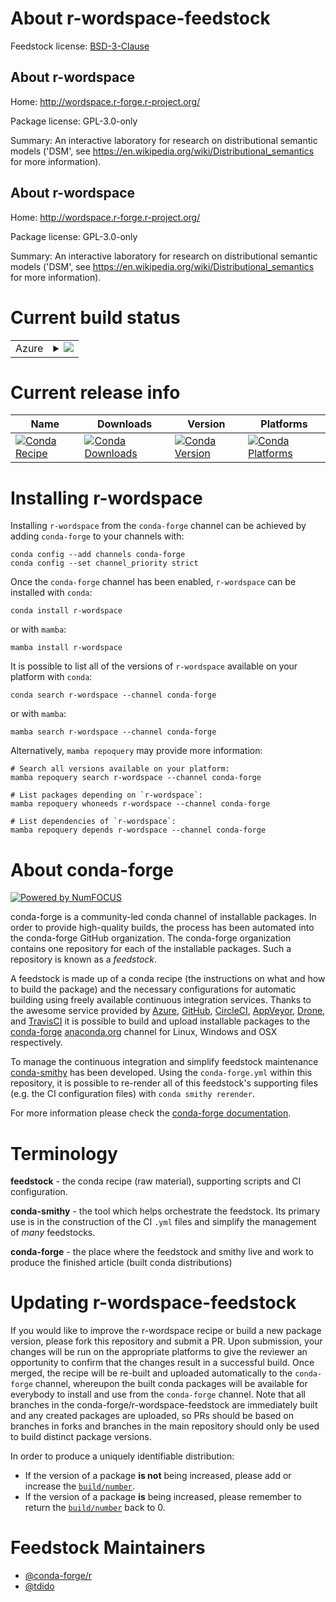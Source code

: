 About r-wordspace-feedstock
===========================

Feedstock license: [BSD-3-Clause](https://github.com/conda-forge/r-wordspace-feedstock/blob/main/LICENSE.txt)


About r-wordspace
-----------------

Home: http://wordspace.r-forge.r-project.org/

Package license: GPL-3.0-only

Summary: An interactive laboratory for research on distributional semantic models ('DSM', see <https://en.wikipedia.org/wiki/Distributional_semantics> for more information).

About r-wordspace
-----------------

Home: http://wordspace.r-forge.r-project.org/

Package license: GPL-3.0-only

Summary: An interactive laboratory for research on distributional semantic models ('DSM', see <https://en.wikipedia.org/wiki/Distributional_semantics> for more information).

Current build status
====================


<table>
    
  <tr>
    <td>Azure</td>
    <td>
      <details>
        <summary>
          <a href="https://dev.azure.com/conda-forge/feedstock-builds/_build/latest?definitionId=8461&branchName=main">
            <img src="https://dev.azure.com/conda-forge/feedstock-builds/_apis/build/status/r-wordspace-feedstock?branchName=main">
          </a>
        </summary>
        <table>
          <thead><tr><th>Variant</th><th>Status</th></tr></thead>
          <tbody><tr>
              <td>linux_64_r_base4.3</td>
              <td>
                <a href="https://dev.azure.com/conda-forge/feedstock-builds/_build/latest?definitionId=8461&branchName=main">
                  <img src="https://dev.azure.com/conda-forge/feedstock-builds/_apis/build/status/r-wordspace-feedstock?branchName=main&jobName=linux&configuration=linux%20linux_64_r_base4.3" alt="variant">
                </a>
              </td>
            </tr><tr>
              <td>linux_64_r_base4.4</td>
              <td>
                <a href="https://dev.azure.com/conda-forge/feedstock-builds/_build/latest?definitionId=8461&branchName=main">
                  <img src="https://dev.azure.com/conda-forge/feedstock-builds/_apis/build/status/r-wordspace-feedstock?branchName=main&jobName=linux&configuration=linux%20linux_64_r_base4.4" alt="variant">
                </a>
              </td>
            </tr><tr>
              <td>osx_64_r_base4.3</td>
              <td>
                <a href="https://dev.azure.com/conda-forge/feedstock-builds/_build/latest?definitionId=8461&branchName=main">
                  <img src="https://dev.azure.com/conda-forge/feedstock-builds/_apis/build/status/r-wordspace-feedstock?branchName=main&jobName=osx&configuration=osx%20osx_64_r_base4.3" alt="variant">
                </a>
              </td>
            </tr><tr>
              <td>osx_64_r_base4.4</td>
              <td>
                <a href="https://dev.azure.com/conda-forge/feedstock-builds/_build/latest?definitionId=8461&branchName=main">
                  <img src="https://dev.azure.com/conda-forge/feedstock-builds/_apis/build/status/r-wordspace-feedstock?branchName=main&jobName=osx&configuration=osx%20osx_64_r_base4.4" alt="variant">
                </a>
              </td>
            </tr><tr>
              <td>win_64_r_base4.3</td>
              <td>
                <a href="https://dev.azure.com/conda-forge/feedstock-builds/_build/latest?definitionId=8461&branchName=main">
                  <img src="https://dev.azure.com/conda-forge/feedstock-builds/_apis/build/status/r-wordspace-feedstock?branchName=main&jobName=win&configuration=win%20win_64_r_base4.3" alt="variant">
                </a>
              </td>
            </tr><tr>
              <td>win_64_r_base4.4</td>
              <td>
                <a href="https://dev.azure.com/conda-forge/feedstock-builds/_build/latest?definitionId=8461&branchName=main">
                  <img src="https://dev.azure.com/conda-forge/feedstock-builds/_apis/build/status/r-wordspace-feedstock?branchName=main&jobName=win&configuration=win%20win_64_r_base4.4" alt="variant">
                </a>
              </td>
            </tr>
          </tbody>
        </table>
      </details>
    </td>
  </tr>
</table>

Current release info
====================

| Name | Downloads | Version | Platforms |
| --- | --- | --- | --- |
| [![Conda Recipe](https://img.shields.io/badge/recipe-r--wordspace-green.svg)](https://anaconda.org/conda-forge/r-wordspace) | [![Conda Downloads](https://img.shields.io/conda/dn/conda-forge/r-wordspace.svg)](https://anaconda.org/conda-forge/r-wordspace) | [![Conda Version](https://img.shields.io/conda/vn/conda-forge/r-wordspace.svg)](https://anaconda.org/conda-forge/r-wordspace) | [![Conda Platforms](https://img.shields.io/conda/pn/conda-forge/r-wordspace.svg)](https://anaconda.org/conda-forge/r-wordspace) |

Installing r-wordspace
======================

Installing `r-wordspace` from the `conda-forge` channel can be achieved by adding `conda-forge` to your channels with:

```
conda config --add channels conda-forge
conda config --set channel_priority strict
```

Once the `conda-forge` channel has been enabled, `r-wordspace` can be installed with `conda`:

```
conda install r-wordspace
```

or with `mamba`:

```
mamba install r-wordspace
```

It is possible to list all of the versions of `r-wordspace` available on your platform with `conda`:

```
conda search r-wordspace --channel conda-forge
```

or with `mamba`:

```
mamba search r-wordspace --channel conda-forge
```

Alternatively, `mamba repoquery` may provide more information:

```
# Search all versions available on your platform:
mamba repoquery search r-wordspace --channel conda-forge

# List packages depending on `r-wordspace`:
mamba repoquery whoneeds r-wordspace --channel conda-forge

# List dependencies of `r-wordspace`:
mamba repoquery depends r-wordspace --channel conda-forge
```


About conda-forge
=================

[![Powered by
NumFOCUS](https://img.shields.io/badge/powered%20by-NumFOCUS-orange.svg?style=flat&colorA=E1523D&colorB=007D8A)](https://numfocus.org)

conda-forge is a community-led conda channel of installable packages.
In order to provide high-quality builds, the process has been automated into the
conda-forge GitHub organization. The conda-forge organization contains one repository
for each of the installable packages. Such a repository is known as a *feedstock*.

A feedstock is made up of a conda recipe (the instructions on what and how to build
the package) and the necessary configurations for automatic building using freely
available continuous integration services. Thanks to the awesome service provided by
[Azure](https://azure.microsoft.com/en-us/services/devops/), [GitHub](https://github.com/),
[CircleCI](https://circleci.com/), [AppVeyor](https://www.appveyor.com/),
[Drone](https://cloud.drone.io/welcome), and [TravisCI](https://travis-ci.com/)
it is possible to build and upload installable packages to the
[conda-forge](https://anaconda.org/conda-forge) [anaconda.org](https://anaconda.org/)
channel for Linux, Windows and OSX respectively.

To manage the continuous integration and simplify feedstock maintenance
[conda-smithy](https://github.com/conda-forge/conda-smithy) has been developed.
Using the ``conda-forge.yml`` within this repository, it is possible to re-render all of
this feedstock's supporting files (e.g. the CI configuration files) with ``conda smithy rerender``.

For more information please check the [conda-forge documentation](https://conda-forge.org/docs/).

Terminology
===========

**feedstock** - the conda recipe (raw material), supporting scripts and CI configuration.

**conda-smithy** - the tool which helps orchestrate the feedstock.
                   Its primary use is in the construction of the CI ``.yml`` files
                   and simplify the management of *many* feedstocks.

**conda-forge** - the place where the feedstock and smithy live and work to
                  produce the finished article (built conda distributions)


Updating r-wordspace-feedstock
==============================

If you would like to improve the r-wordspace recipe or build a new
package version, please fork this repository and submit a PR. Upon submission,
your changes will be run on the appropriate platforms to give the reviewer an
opportunity to confirm that the changes result in a successful build. Once
merged, the recipe will be re-built and uploaded automatically to the
`conda-forge` channel, whereupon the built conda packages will be available for
everybody to install and use from the `conda-forge` channel.
Note that all branches in the conda-forge/r-wordspace-feedstock are
immediately built and any created packages are uploaded, so PRs should be based
on branches in forks and branches in the main repository should only be used to
build distinct package versions.

In order to produce a uniquely identifiable distribution:
 * If the version of a package **is not** being increased, please add or increase
   the [``build/number``](https://docs.conda.io/projects/conda-build/en/latest/resources/define-metadata.html#build-number-and-string).
 * If the version of a package **is** being increased, please remember to return
   the [``build/number``](https://docs.conda.io/projects/conda-build/en/latest/resources/define-metadata.html#build-number-and-string)
   back to 0.

Feedstock Maintainers
=====================

* [@conda-forge/r](https://github.com/conda-forge/r/)
* [@tdido](https://github.com/tdido/)

